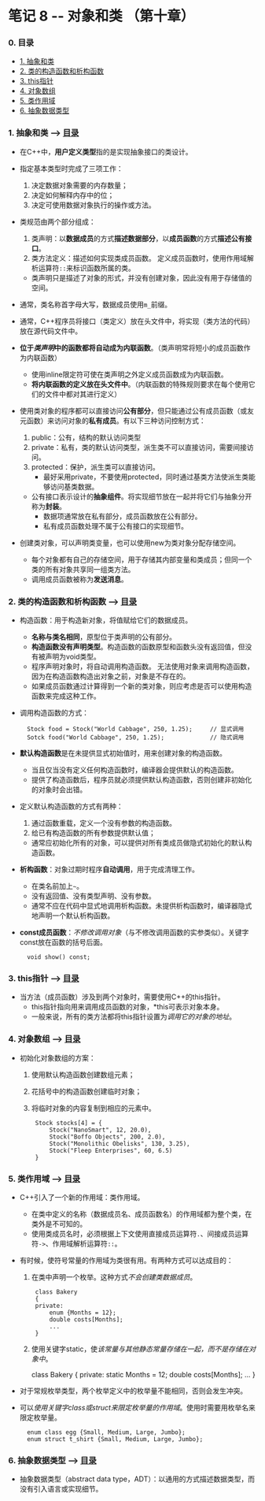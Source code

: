# 笔记 8 -- 对象和类    （第十章）

### <span id = "0">0. 目录</span>
* [1. 抽象和类](#1)
* [2. 类的构造函数和析构函数](#2)
* [3. this指针](#3)
* [4. 对象数组](#4)
* [5. 类作用域](#5)
* [6. 抽象数据类型](#6)

### <span id = "1">1. 抽象和类</span> --> [目录](#0)
* 在C++中，**用户定义类型**指的是实现抽象接口的类设计。

* 指定基本类型时完成了三项工作：
    1. 决定数据对象需要的内存数量；
    2. 决定如何解释内存中的位；
    3. 决定可使用数据对象执行的操作或方法。

* 类规范由两个部分组成：
    1. 类声明：以**数据成员**的方式**描述数据部分**，以**成员函数**的方式**描述公有接口**。
    2. 类方法定义：描述如何实现类成员函数。  定义成员函数时，使用作用域解析运算符`::`来标识函数所属的类。

    * 类声明只是描述了对象的形式，并没有创建对象，因此没有用于存储值的空间。

* 通常，类名称首字母大写，数据成员使用`m_`前缀。
* 通常，C++程序员将接口（类定义）放在头文件中，将实现（类方法的代码）放在源代码文件中。
* **位于*类声明*中的函数都将自动成为内联函数**。（类声明常将短小的成员函数作为内联函数）
    * 使用inline限定符可使在类声明之外定义成员函数成为内联函数。
    * **将内联函数的定义放在头文件中**。（内联函数的特殊规则要求在每个使用它们的文件中都对其进行定义）

* 使用类对象的程序都可以直接访问**公有部分**，但只能通过公有成员函数（或友元函数）来访问对象的**私有成员**。有以下三种访问控制方式：
    1. public：公有，结构的默认访问类型
    2. private：私有，类的默认访问类型，派生类不可以直接访问，需要间接访问。
    3. protected：保护，派生类可以直接访问。
        * 最好采用private，不要使用protected，同时通过基类方法使派生类能够访问基类数据。

    * 公有接口表示设计的**抽象组件**。将实现细节放在一起并将它们与抽象分开称为**封装**。
        * 数据项通常放在私有部分，成员函数放在公有部分。
        * 私有成员函数处理不属于公有接口的实现细节。

* 创建类对象，可以声明类变量，也可以使用new为类对象分配存储空间。
    * 每个对象都有自己的存储空间，用于存储其内部变量和类成员；但同一个类的所有对象共享同一组类方法。
    * 调用成员函数被称为**发送消息**。

### <span id = "2">2. 类的构造函数和析构函数</span> --> [目录](#0)
* 构造函数：用于构造新对象，将值赋给它们的数据成员。
    * **名称与类名相同**，原型位于类声明的公有部分。
    * **构造函数没有声明类型**。构造函数的函数原型和函数头没有返回值，但没有被声明为void类型。
    * 程序声明对象时，将自动调用构造函数。  无法使用对象来调用构造函数，因为在构造函数构造出对象之前，对象是不存在的。
    * 如果成员函数通过计算得到一个新的类对象，则应考虑是否可以使用构造函数来完成这种工作。

* 调用构造函数的方式：

        Stock food = Stock("World Cabbage", 250, 1.25);     // 显式调用
        Sotck food("World Cabbage", 250, 1.25);             // 隐式调用

* **默认构造函数**是在未提供显式初始值时，用来创建对象的构造函数。
    * 当且仅当没有定义任何构造函数时，编译器会提供默认的构造函数。
    * 提供了构造函数后，程序员就必须提供默认构造函数，否则创建非初始化的对象时会出错。
* 定义默认构造函数的方式有两种：
    1. 通过函数重载，定义一个没有参数的构造函数。
    2. 给已有构造函数的所有参数提供默认值；
    * 通常应初始化所有的对象，可以提供对所有类成员做隐式初始化的默认构造函数。

* **析构函数**：对象过期时程序**自动调用**，用于完成清理工作。
    * 在类名前加上`~`。
    * 没有返回值、没有类型声明、没有参数。
    * 通常不应在代码中显式地调用析构函数。未提供析构函数时，编译器隐式地声明一个默认析构函数。

* **const成员函数**：*不修改调用对象*（与不修改调用函数的实参类似）。关键字const放在函数的括号后面。

        void show() const;

### <span id = "3">3. this指针</span> --> [目录](#0)
* 当方法（成员函数）涉及到两个对象时，需要使用C++的this指针。
    * this指针指向用来调用成员函数的对象，*this可表示对象本身。
    * 一般来说，所有的类方法都将this指针设置为*调用它的对象的地址*。

### <span id = "4">4. 对象数组</span> --> [目录](#0)
* 初始化对象数组的方案：
    1. 使用默认构造函数创建数组元素；
    2. 花括号中的构造函数创建临时对象；
    3. 将临时对象的内容复制到相应的元素中。

            Stock stocks[4] = {
                Stock("NanoSmart", 12, 20.0),
                Stock("Boffo Objects", 200, 2.0),
                Stock("Monolithic Obelisks", 130, 3.25),
                Stock("Fleep Enterprises", 60, 6.5)
            }

### <span id = "5">5. 类作用域</span> --> [目录](#0)
* C++引入了一个新的作用域：类作用域。
    * 在类中定义的名称（数据成员名、成员函数名）的作用域都为整个类，在类外是不可知的。
    * 使用类成员名时，必须根据上下文使用直接成员运算符`.`、间接成员运算符`->`、作用域解析运算符`::`。

* 有时候，使符号常量的作用域为类很有用。有两种方式可以达成目的：
    1. 在类中声明一个枚举。这种方式*不会创建类数据成员*。

            class Bakery
            {
            private:
                enum {Months = 12};
                double costs[Months];
                ...
            }
    2. 使用关键字static，使*该常量与其他静态常量存储在一起，而不是存储在对象中*。

          class Bakery
            {
            private:
                static Months = 12;
                double costs[Months];
                ...
            }

* 对于常规枚举类型，两个枚举定义中的枚举量不能相同，否则会发生冲突。
* 可以*使用关键字class或struct来限定枚举量的作用域*。使用时需要用枚举名来限定枚举量。

        enum class egg {Small, Medium, Large, Jumbo};
        enum struct t_shirt {Small, Medium, Large, Jumbo};

### <span id = "6">6. 抽象数据类型</span> --> [目录](#0)
* 抽象数据类型（abstract data type，ADT）：以通用的方式描述数据类型，而没有引入语言或实现细节。